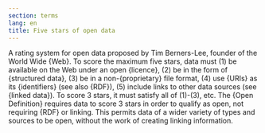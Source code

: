 ```yaml
---
section: terms
lang: en
title: Five stars of open data
---
```


A rating system for open data proposed by Tim Berners-Lee, founder of the World Wide {Web}. To score the maximum five stars, data must (1) be available on the Web under an open {licence}, (2) be in the form of {structured data}, (3) be in a non-{proprietary} file format, (4) use {URIs} as its {identifiers} (see also {RDF}), (5) include links to other data sources (see {linked data}). To score 3 stars, it must satisfy all of (1)-(3), etc. The {Open Definition} requires data to score 3 stars in order to qualify as open, not requiring {RDF} or linking. This permits data of a wider variety of types and sources to be open, without the work of creating linking information.